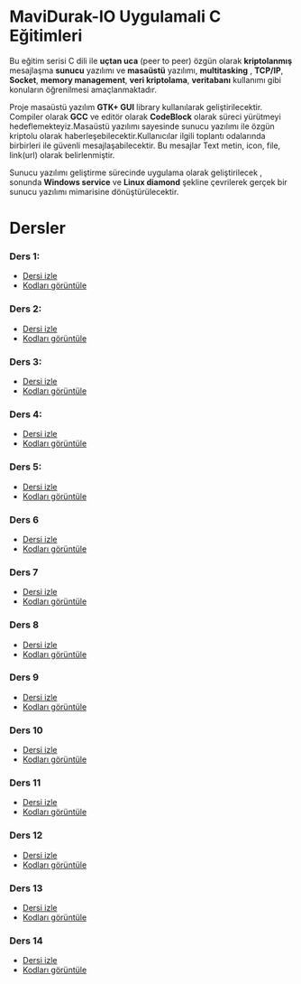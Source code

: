 # MaviDurak-IO Uygulamali C Eğitimleri
Bu eğitim serisi C dili ile **uçtan uca** (peer to peer) özgün olarak **kriptolanmış** mesajlaşma **sunucu** yazılımı ve    **masaüstü** yazılımı, **multitasking** , **TCP/IP**, **Socket**, **memory management**, **veri kriptolama**, **veritabanı** kullanımı gibi konuların öğrenilmesi amaçlanmaktadır.

Proje masaüstü yazılım **GTK+ GUI** library kullanılarak geliştirilecektir. Compiler olarak **GCC** ve editör
olarak **CodeBlock** olarak süreci yürütmeyi hedeflemekteyiz.Masaüstü yazılımı sayesinde sunucu yazılımı ile özgün kriptolu olarak haberleşebilecektir.Kullanıcılar ilgili toplantı odalarında birbirleri ile güvenli mesajlaşabilecektir. Bu mesajlar Text metin, icon, file, link(url) olarak belirlenmiştir.

Sunucu yazılımı geliştirme sürecinde uygulama olarak geliştirilecek , sonunda **Windows service** ve
**Linux diamond** şekline çevrilerek gerçek bir sunucu yazılımı mimarisine dönüştürülecektir.

# Dersler
### Ders 1:
- [Dersi izle](https://drive.google.com/file/d/13g3YL81kQtdcBsKZwrhAeWIpFO0uzInz/view?usp=sharing "Ders 1")
- [Kodları görüntüle](./ders1/main.c)

### Ders 2:
- [Dersi izle](https://drive.google.com/file/d/1dlaZWjld1iZ9bRdWfNCUneRNQ-NIv54b/view?usp=sharing "Ders 2")
- [Kodları görüntüle](./ders2/main.c)

### Ders 3:
- [Dersi izle](https://drive.google.com/file/d/1qs0nZOqZ_Ey2AzDLKVz1rVYmpiDZF3tO/view "Ders 3")
- [Kodları görüntüle](./ders3/main.c)

### Ders 4:
- [Dersi izle](https://drive.google.com/file/d/1nrFND6dSf3dQf38qiPEgqk4xjryOQt_u/view?usp=sharing "Ders 4")
- [Kodları görüntüle](./ders4/main.c)

### Ders 5:
- [Dersi izle](https://drive.google.com/file/d/106U_oeLmc9xZvoo06i6gs3gV1yBC42iS/view?usp=sharing "Ders 5")
- [Kodları görüntüle](./ders5/main.c)

### Ders 6
- [Dersi izle](https://drive.google.com/file/d/1ZUmoS-uKwaHaKMhTVPkitODrkX6BHynl/view?usp=sharing "Ders 6")
- [Kodları görüntüle](./ders6/main.c)

### Ders 7
- [Dersi izle](https://drive.google.com/file/d/1WQc4KPmAbQWhqIGkyXMemh7MpaJed-Cu/view?usp=sharing "Ders 7")
- [Kodları görüntüle](./ders7/main.c)

### Ders 8
- [Dersi izle](https://drive.google.com/file/d/1CnphXb8dQsbHs8SR8xVgt0s8zEzZNgWL/view?usp=sharing "Ders 8")
- [Kodları görüntüle](./ders8/main.c)

### Ders 9
- [Dersi izle](https://drive.google.com/file/d/1Kii-vuc85Sr1K7vwVkRQ-sHUtB-gdgRF/view?usp=sharing "Ders 9")
- [Kodları görüntüle](./ders9/ders9.txt)

### Ders 10
- [Dersi izle](https://drive.google.com/file/d/15SoH8KgQ2YgE3MkqXaGCxhbnB6ZAfSIR/view?usp=sharing "Ders 10")
- [Kodları görüntüle](./ders10/main.c)

### Ders 11
- [Dersi izle](https://drive.google.com/file/d/1fULsgqHR5YfEBVSBDpDS3had-YW1bj67/view?usp=sharing "Ders 11")
- [Kodları görüntüle](./ders11/main.cpp)

### Ders 12
- [Dersi izle](https://drive.google.com/file/d/1FGaU9lV0j8eGvFTypltdN439ZUBjUsxd/view?usp=sharing "Ders 12")
- [Kodları görüntüle](./ders12/)

### Ders 13
- [Dersi izle](https://drive.google.com/file/d/1Qm98WbRZN4ftCBVW5K3fuEaFfEhSVjGQ/view?usp=sharing "Ders 13")
- [Kodları görüntüle](./ders13/)

### Ders 14
- [Dersi izle](https://drive.google.com/file/d/1GVjI1XpXuY_6BE6fmoVu3EKQ-OTChhVj/view?usp=sharing "Ders 14")
- [Kodları görüntüle](./ders14/)
